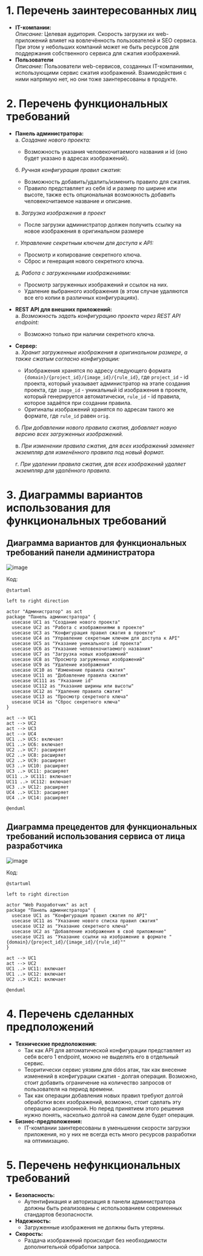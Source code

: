 # 1. Перечень заинтересованных лиц
* **IT-компании:**  
  *Описание:* Целевая аудитория. Скорость загрузки их web-приложений влияет на вовлечённость пользователей и SEO сервиса. При этом у небольших компаний может не быть ресурсов для поддержания собственного сервиса для сжатия изображений. 
* **Пользователи**  
  *Описание:* Пользователи web-сервисов, созданных IT-компаниями, использующими сервис сжатия изображений. Взаимодействия с ними напрямую нет, но они тоже заинтересованы в продукте.

# 2. Перечень функциональных требований
* **Панель администратора:**  
  а. *Создание нового проекта:*   
    - Возможность указания человекочитаемого названия и id (оно будет указано в адресах изображений).

  б. *Ручная конфигурация правил сжатия:*  
    - Возможность добавить/удалить/изменить правило для сжатия.
    - Правило представляет из себя id и размер по ширине или высоте, также есть опциональная возможность добавить человекочитаемое название и описание.

  в. *Загрузка изображения в проект*
    - После загрузки администратор должен получить ссылку на новое изображения в оригинальном размере

  г. *Управление секретным ключем для доступа к API:*  
    - Просмотр и копирование секретного ключа.
    - Сброс и генерация нового секретного ключа.

  д. *Работа с загруженными изображениями:*  
    - Просмотр загруженных изображений и ссылок на них.
    - Удаление выбранного изображения (в этом случае удаляются все его копии в различных конфигурациях).
    
    
* **REST API для внешних приложений:**  
  а. *Возможность задать конфигурацию проекта через REST API endpoint:*  
    - Возможно только при наличии секретного ключа.


* **Сервер:**  
  а. *Хранит загруженные изображения в оригинальном размере, а также сжатым согласно конфигурации:*
    - Изображения хранятся по адресу следующего формата `{domain}/{project_id}/{image_id}/{rule_id}`, где `project_id` - id проекта, который указывает администратор на этапе создания проекта, где `image_id` - уникальный id изображения в проекте, который генерируется автоматически, `rule_id` - id правила, которое задаётся при создании правила.
    - Оригиналы изображений хранятся по адресам такого же формате, где `rule_id` равен `orig`.

  б. *При добавлении нового правила сжатия, добавляет новую версию всех загруженных изображений.*

  в. *При изменении правила сжатия, для всех изображений заменяет экземпляр для изменённого правила под новый формат.*
  
  г. *При удалении правила сжатия, для всех изображений удаляет экземпляр для удалённого правила.*
  

# 3. Диаграммы вариантов использования для функциональных требований  
## Диаграмма вариантов для функциональных требований панели администратора
![image](./assets/admin_uml.png)

Код:  
```PlantUML
@startuml

left to right direction

actor "Администратор" as act
package "Панель администратора" {
  usecase UC1 as "Создание нового проекта"
  usecase UC2 as "Работа с изображениями в проекте"
  usecase UC3 as "Конфигурация правил сжатия в проекте"
  usecase UC4 as "Управление секретным ключем для доступа к API"
  usecase UC5 as "Указание уникального id проекта"
  usecase UC6 as "Указание человекочитаемого названия"
  usecase UC7 as "Загрузка новых изображений"
  usecase UC8 as "Просмотр загруженных изображений"
  usecase UC9 as "Удаление изображения"
  usecase UC10 as "Изменение правила сжатия"
  usecase UC11 as "Добавление правила сжатия"
  usecase UC111 as "Указание id"
  usecase UC112 as "Указание ширины или высоты"
  usecase UC12 as "Удаление правила сжатия"
  usecase UC13 as "Просмотр секретного ключа"
  usecase UC14 as "Сброс секретного ключа"
}

act --> UC1
act --> UC2
act --> UC3
act --> UC4
UC1 ..> UC5: включает
UC1 ..> UC6: включает
UC2 ..> UC7: расширяет
UC2 ..> UC8: расширяет
UC2 ..> UC9: расширяет
UC3 ..> UC10: расширяет
UC3 ..> UC11: расширяет
UC11 ..> UC111: включает
UC11 ..> UC112: включает
UC3 ..> UC12: расширяет
UC4 ..> UC13: расширяет
UC4 ..> UC14: расширяет

@enduml
```

## Диаграмма прецедентов для функциональных требований использования сервиса от лица разработчика
![image](./assets/developer_uml.png)  

Код:  
```PlantUML
@startuml

left to right direction

actor "Web Разработчик" as act
package "Панель администратора" {
  usecase UC1 as "Конфигурация правил сжатия по API"
  usecase UC11 as "Указание нового списка правил сжатия"
  usecase UC12 as "Указание секретного ключа"
  usecase UC2 as "Добавление изображения в своё приложение"
  usecase UC21 as "Указание ссылки на изображение в формате "{domain}/{project_id}/{image_id}/{rule_id}""
}

act --> UC1
act --> UC2
UC1 ..> UC11: включает
UC1 ..> UC12: включает
UC2 ..> UC21: включает

@enduml
```

# 4. Перечень сделанных предположений  
* **Технические предположения:**  
  - Так как API для автоматической конфигурации представляет из себя всего 1 endpoint, можно не выделять его в отдельный сервис.  
  - Теоритически сервис уязвим для ddos атак, так как внесение изменений в конфигурации сжатия - долгая операция. Возможно,
стоит добавить ограничение на количество запросов от пользователя на период времени.
  - Так как операции добавления новых правил требуют долгой обработки всех изображений, возможно, стоит
сделать эту операцию асинхронной. Но перед принятием этого решения нужно понять,
насколько долгой на самом деле будет операция.
* **Бизнес-предположения:**  
  - IT-компании заинтересованы в уменьшении скорости загрузки приложения, но у них не всегда есть много ресурсов разработки на оптимизацию.

# 5. Перечень нефункциональных требований  
* **Безопасность:**  
  - Аутентификация и авторизация в панели администратора должны быть реализованы с использованием современных стандартов безопасности.  
* **Надежность:**  
   - Загруженные изображения не должны быть утеряны.  
* **Скорость:**  
   - Раздача изображений происходит без необходимости дополнительной обработки запроса.